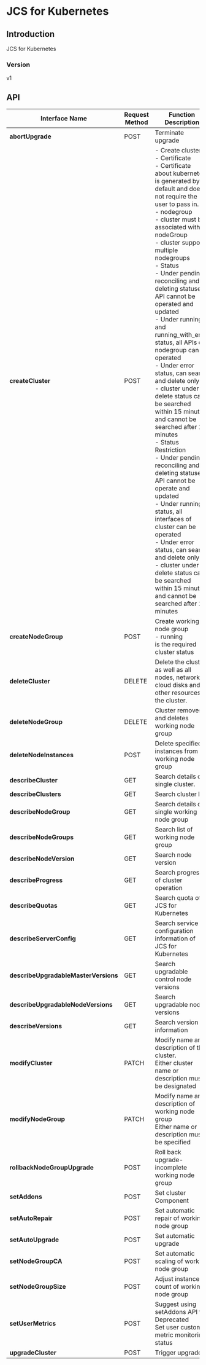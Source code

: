 # JCS for Kubernetes


## Introduction
JCS for Kubernetes


### Version
v1


## API
|Interface Name|Request Method|Function Description|
|---|---|---|
|**abortUpgrade**|POST|Terminate upgrade|
|**createCluster**|POST|- Create cluster</br>- Certificate</br>  \- Certificate about kubernetes is generated by default and does not require the user to pass in. </br>- nodegroup</br>  \- cluster must be associated with nodeGroup</br>  \- cluster supports multiple nodegroups</br>  \- Status</br>    \- Under pending, reconciling and deleting statuses, API cannot be operated and updated</br>    \- Under running and running_with_error status, all APIs of nodegroup can be operated</br>    \- Under error status, can search and delete only</br>    \- cluster under delete status can be searched within 15 minutes, and cannot be searched after 15 minutes</br>- Status Restriction</br>  \- Under pending, reconciling and deleting statuses, API cannot be operate and updated</br>  \- Under running status, all interfaces of cluster can be operated</br>  \- Under error status, can search and delete only</br>  \- cluster under delete status can be searched within 15 minutes, and cannot be searched after 15 minutes</br>|
|**createNodeGroup**|POST|Create working node group<br>- running<br> is the required cluster status|
|**deleteCluster**|DELETE|Delete the cluster, as well as all nodes, networks, cloud disks and other resources of the cluster.|
|**deleteNodeGroup**|DELETE|Cluster removes and deletes working node group|
|**deleteNodeInstances**|POST|Delete specified instances from working node group|
|**describeCluster**|GET|Search details of a single cluster.|
|**describeClusters**|GET|Search cluster list|
|**describeNodeGroup**|GET|Search details of a single working node group|
|**describeNodeGroups**|GET|Search list of working node group|
|**describeNodeVersion**|GET|Search node version|
|**describeProgress**|GET|Search progress of cluster operation|
|**describeQuotas**|GET|Search quota of JCS for Kubernetes|
|**describeServerConfig**|GET|Search service configuration information of JCS for Kubernetes|
|**describeUpgradableMasterVersions**|GET|Search upgradable control node versions|
|**describeUpgradableNodeVersions**|GET|Search upgradable node versions|
|**describeVersions**|GET|Search version information|
|**modifyCluster**|PATCH|Modify name and description of the cluster. <br> Either cluster name or description must be designated|
|**modifyNodeGroup**|PATCH|Modify name and description of working node group<br>Either name or description must be specified|
|**rollbackNodeGroupUpgrade**|POST|Roll back upgrade-incomplete working node group|
|**setAddons**|POST|Set cluster Component|
|**setAutoRepair**|POST|Set automatic repair of working node group|
|**setAutoUpgrade**|POST|Set automatic upgrade|
|**setNodeGroupCA**|POST|Set automatic scaling of working node group|
|**setNodeGroupSize**|POST|Adjust instance count of working node group|
|**setUserMetrics**|POST|Suggest using setAddons API for Deprecated <br>Set user custom metric monitoring status|
|**upgradeCluster**|POST|Trigger upgrade|
